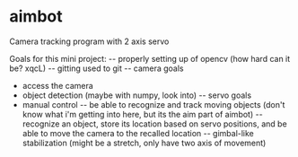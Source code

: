 # aimbot
Camera tracking program with 2 axis servo

Goals for this mini project:
-- properly setting up of opencv (how hard can it be? xqcL)
-- gitting used to git
-- camera goals
- access the camera
- object detection (maybe with numpy, look into)
-- servo goals
- manual control
-- be able to recognize and track moving objects (don't know what i'm getting into here, but its the aim part of aimbot)
-- recognize an object, store its location based on servo positions, and be able to move the camera to the recalled location
-- gimbal-like stabilization (might be a stretch, only have two axis of movement)
